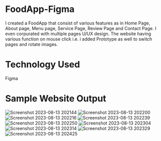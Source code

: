 # FoodApp-Figma
I created a FoodApp that consist of various features as in Home Page, About page, Menu page, Service Page, Review Page and Contact Page.
I even corpurated with multiple pages U/UX design.
The website having various function on mouse click i.e. i added Prototype as well to switch pages and rotate images.

# Technology Used
Figma

# Sample Website Output
![Screenshot 2023-08-13 202144](https://github.com/garvita2003/FoodApp-Figma/assets/102051676/7808cc14-6427-4aa0-b8ba-47092ef852d2)
![Screenshot 2023-08-13 202200](https://github.com/garvita2003/FoodApp-Figma/assets/102051676/1a5c6e45-f380-4088-847a-28d2d14e86f9)
![Screenshot 2023-08-13 202216](https://github.com/garvita2003/FoodApp-Figma/assets/102051676/b5e28175-4322-4ae6-91f3-4d832d246016)
![Screenshot 2023-08-13 202239](https://github.com/garvita2003/FoodApp-Figma/assets/102051676/324e9857-0e9d-4eac-b7ab-435d0666115e)
![Screenshot 2023-08-13 202250](https://github.com/garvita2003/FoodApp-Figma/assets/102051676/9aa77624-8d94-4fcb-a98a-73f2994a4ace)
![Screenshot 2023-08-13 202304](https://github.com/garvita2003/FoodApp-Figma/assets/102051676/5c03fc41-eaec-4f2a-927a-947baaf27417)
![Screenshot 2023-08-13 202314](https://github.com/garvita2003/FoodApp-Figma/assets/102051676/d1c02433-8a41-4705-8ee5-347c3856ba37)
![Screenshot 2023-08-13 202329](https://github.com/garvita2003/FoodApp-Figma/assets/102051676/0520c697-50c0-429d-b1d9-def9618182e0)
![Screenshot 2023-08-13 202425](https://github.com/garvita2003/FoodApp-Figma/assets/102051676/ad73d4c3-32cc-4f61-a67c-1d60a861c3cf)
